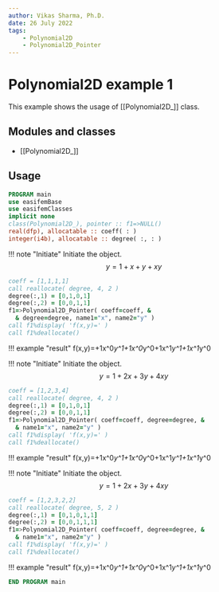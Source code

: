 ```yaml
---
author: Vikas Sharma, Ph.D.
date: 26 July 2022
tags:
    - Polynomial2D
    - Polynomial2D_Pointer
---
```


# Polynomial2D example 1

This example shows the usage of [[Polynomial2D_]] class.

## Modules and classes

- [[Polynomial2D_]]

## Usage

```fortran
PROGRAM main
use easifemBase
use easifemClasses
implicit none
class(Polynomial2D_), pointer :: f1=>NULL()
real(dfp), allocatable :: coeff( : )
integer(i4b), allocatable :: degree( :, : )
```

!!! note "Initiate"
Initiate the object.
$$
y=1+x+y+xy
$$

```fortran
coeff = [1,1,1,1]
call reallocate( degree, 4, 2 )
degree(:,1) = [0,1,0,1]
degree(:,2) = [0,0,1,1]
f1=>Polynomial2D_Pointer( coeff=coeff, &
  & degree=degree, name1="x", name2="y" )
call f1%display( 'f(x,y)=' )
call f1%deallocate()
```

!!! example "result"
f(x,y)=+1x^0*y^1+1x^0*y^0+1x^1*y^1+1x^1*y^0

!!! note "Initiate"
Initiate the object.
$$
y=1+2x+3y+4xy
$$

```fortran
coeff = [1,2,3,4]
call reallocate( degree, 4, 2 )
degree(:,1) = [0,1,0,1]
degree(:,2) = [0,0,1,1]
f1=>Polynomial2D_Pointer( coeff=coeff, degree=degree, &
  & name1="x", name2="y" )
call f1%display( 'f(x,y)=' )
call f1%deallocate()
```

!!! example "result"
f(x,y)=+1x^0*y^1+1x^0*y^0+1x^1*y^1+1x^1*y^0

!!! note "Initiate"
Initiate the object.
$$
y=1+2x+3y+4xy
$$

```fortran
coeff = [1,2,3,2,2]
call reallocate( degree, 5, 2 )
degree(:,1) = [0,1,0,1,1]
degree(:,2) = [0,0,1,1,1]
f1=>Polynomial2D_Pointer( coeff=coeff, degree=degree, &
  & name1="x", name2="y" )
call f1%display( 'f(x,y)=' )
call f1%deallocate()
```

!!! example "result"
f(x,y)=+1x^0*y^1+1x^0*y^0+1x^1*y^1+1x^1*y^0

```fortran
END PROGRAM main
```
